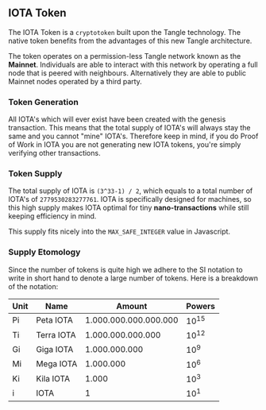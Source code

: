 ## IOTA Token

The IOTA Token is a `cryptotoken` built upon the Tangle technology. The native token benefits from the advantages of this new Tangle architecture.

The token operates on a permission-less Tangle network known as the **Mainnet**. Individuals are able to interact with this network by operating a full node that is peered with neighbours. Alternatively they are able to public Mainnet nodes operated by a third party.

### Token Generation

All IOTA's which will ever exist have been created with the genesis transaction. This means that the total supply of IOTA's will always stay the same and you cannot "mine" IOTA's. Therefore keep in mind, if you do Proof of Work in IOTA you are not generating new IOTA tokens, you're simply verifying other transactions.

### Token Supply

The total supply of IOTA is `(3^33-1) / 2`, which equals to a total number of IOTA's of `2779530283277761`. IOTA is specifically designed for machines, so this high supply makes IOTA optimal for tiny **nano-transactions** while still keeping efficiency in mind.

This supply fits nicely into the `MAX_SAFE_INTEGER` value in Javascript.

### Supply Etomology

Since the number of tokens is quite high we adhere to the SI notation to write in short hand to denote a large number of tokens. Here is a breakdown of the notation:

| Unit | Name       | Amount                | Powers          |
| ---- | ---------- | --------------------- | --------------- |
| Pi   | Peta IOTA  | 1.000.000.000.000.000 | 10<sup>15</sup> |
| Ti   | Terra IOTA | 1.000.000.000.000     | 10<sup>12</sup> |
| Gi   | Giga IOTA  | 1.000.000.000         | 10<sup>9</sup>  |
| Mi   | Mega IOTA  | 1.000.000             | 10<sup>6</sup>  |
| Ki   | Kila IOTA  | 1.000                 | 10<sup>3</sup>  |
| i    | IOTA       | 1                     | 10<sup>1</sup>  |